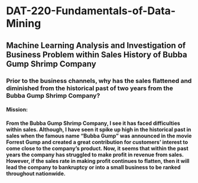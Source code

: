 # DAT-220-Fundamentals-of-Data-Mining

## Machine Learning Analysis and Investigation of Business Problem within Sales History of Bubba Gump Shrimp Company

### Prior to the business channels, why has the sales flattened and diminished from the historical past of two years from the Bubba Gump Shrimp Company?

#### Mission: 
#### From the Bubba Gump Shrimp Company, I see it has faced difficulties within sales. Although, I have seen it spike up high in the historical past in sales when the famous name “Bubba Gump” was announced in the movie Forrest Gump and created a great contribution for customers’ interest to come close to the company’s product. Now, it seems that within the past years the company has struggled to make profit in revenue from sales. However, if the sales rate in making profit continues to flatten, then it will lead the company to bankruptcy or into a small business to be ranked throughout nationwide.
